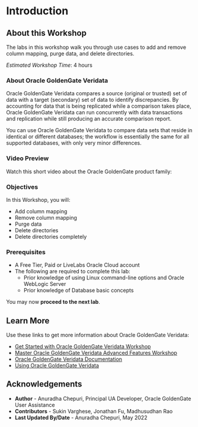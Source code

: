 # Introduction

## About this Workshop                             

The labs in this workshop walk you through use cases to add and remove column mapping, purge data, and delete directories.

*Estimated Workshop Time*: 4 hours

### About Oracle GoldenGate Veridata
Oracle GoldenGate Veridata compares a source (original or trusted) set of data with a target (secondary) set of data to identify discrepancies. By accounting for data that is being replicated while a comparison takes place, Oracle GoldenGate Veridata can run concurrently with data transactions and replication while still producing an accurate comparison report.

You can use Oracle GoldenGate Veridata to compare data sets that reside in identical or different databases; the workflow is essentially the same for all supported databases, with only very minor differences.

### Video Preview
Watch this short video about the Oracle GoldenGate product family:
  [](youtube:kdMUxSf9j0k)

### Objectives
In this Workshop, you will:
* Add column mapping
* Remove column mapping
* Purge data
* Delete directories
* Delete directories completely


### Prerequisites
* A Free Tier, Paid or LiveLabs Oracle Cloud account
* The following are required to complete this lab:
    * Prior knowledge of using Linux command-line options and Oracle WebLogic Server
    * Prior knowledge of Database basic concepts

You may now **proceed to the next lab**.

## Learn More

Use these links to get more information about Oracle GoldenGate Veridata:

* [Get Started with Oracle GoldenGate Veridata Workshop](https://apexapps.oracle.com/pls/apex/dbpm/r/livelabs/view-workshop?wid=833&clear=180&session=4555570607052)
* [Master Oracle GoldenGate Veridata Advanced Features Workshop](https://apexapps.oracle.com/pls/apex/dbpm/r/livelabs/view-workshop?wid=913&clear=180&session=4555570607052)
* [Oracle GoldenGate Veridata Documentation](https://docs.oracle.com/en/middleware/goldengate/veridata/12.2.1.4/index.html)
* [Using Oracle GoldenGate Veridata](https://docs.oracle.com/en/middleware/goldengate/veridata/12.2.1.4/gvdug/intro-veridata.html#GUID-5E0D122D-913C-4307-97FB-DF815409FB14)

## Acknowledgements
* **Author** - Anuradha Chepuri, Principal UA Developer, Oracle GoldenGate User Assistance
* **Contributors** -  Sukin Varghese, Jonathan Fu, Madhusudhan Rao
* **Last Updated By/Date** - Anuradha Chepuri, May 2022
